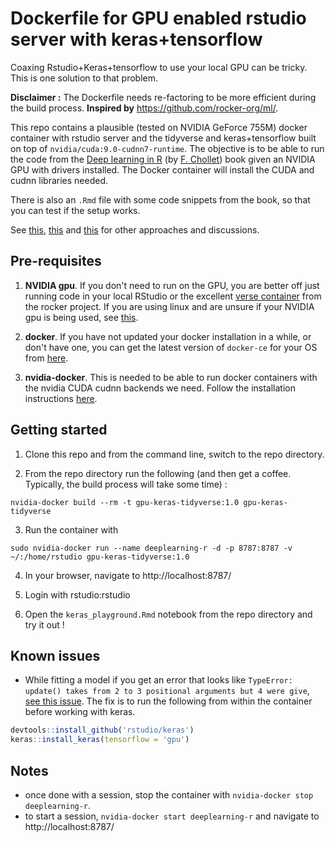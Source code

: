 # Dockerfile for GPU enabled rstudio server with keras+tensorflow

Coaxing Rstudio+Keras+tensorflow to use your local GPU can be tricky. This is one solution to that problem.

**Disclaimer :** The Dockerfile needs re-factoring to be more efficient during the build process.
**Inspired by** https://github.com/rocker-org/ml/.

This repo contains a plausible (tested on NVIDIA GeForce 755M) docker container with rstudio server and the tidyverse and keras+tensorflow built on top of `nvidia/cuda:9.0-cudnn7-runtime`. The objective is to be able to run the code from the [Deep learning in R](https://github.com/jjallaire/deep-learning-with-r-notebooks) (by [F. Chollet](https://twitter.com/fchollet)) book given an NVIDIA GPU with drivers installed. The Docker container will install the CUDA and cudnn libraries needed.

There is also an `.Rmd` file with some code snippets from the book, so that you can test if the setup works.

See [this](https://github.com/rocker-org/rocker/issues/273),  [this](https://hub.docker.com/r/rocker/ml/) and [this](https://github.com/rstudio/keras/issues/207) for other approaches and discussions.

## Pre-requisites

1. **NVIDIA gpu**. If you don't need to run on the GPU, you are better off just running code in your local RStudio or the excellent [verse container](https://hub.docker.com/r/rocker/verse/) from the rocker project. If you are using linux and are unsure if your NVIDIA gpu is being used, see [this](https://unix.stackexchange.com/questions/16407/how-to-check-which-gpu-is-active-in-linux).

2. **docker**. If you have not updated your docker installation in a while, or don't have one, you can get the latest version of `docker-ce` for your OS from [here](https://docs.docker.com/install/).

3. **nvidia-docker**. This is needed to be able to run docker containers with the nvidia CUDA cudnn backends we need. Follow the installation instructions [here](https://github.com/NVIDIA/nvidia-docker).


## Getting started

1. Clone this repo and from the command line, switch to the repo directory.

2. From the repo directory run the following (and then get a coffee. Typically, the build process will take some time) :
```
nvidia-docker build --rm -t gpu-keras-tidyverse:1.0 gpu-keras-tidyverse
```
3. Run the container with
```
sudo nvidia-docker run --name deeplearning-r -d -p 8787:8787 -v ~/:/home/rstudio gpu-keras-tidyverse:1.0
```
4. In your browser, navigate to http://localhost:8787/

5. Login with rstudio:rstudio

6. Open the `keras_playground.Rmd` notebook from the repo directory and try it out !

## Known issues

 - While fitting a model if you get an error that looks like `TypeError: update() takes from 2 to 3 positional arguments but 4 were give`, [see this issue](https://github.com/rstudio/keras/issues/285). The fix is to run the following from within the container before working with keras.
```r
devtools::install_github('rstudio/keras')
keras::install_keras(tensorflow = 'gpu')
```
## Notes

 - once done with a session, stop the container with `nvidia-docker stop deeplearning-r`.
 - to start a session, `nvidia-docker start deeplearning-r` and navigate to http://localhost:8787/
